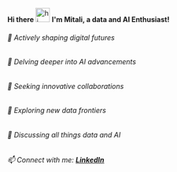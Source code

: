 **Hi there** <img src="https://user-images.githubusercontent.com/1303154/88677602-1635ba80-d120-11ea-84d8-d263ba5fc3c0.gif" width="29" alt="hi"> **I'm Mitali, a data and AI Enthusiast!**

###### 🔭 Actively shaping digital futures
###### 🌱 Delving deeper into AI advancements
###### 👯 Seeking innovative collaborations
###### 🤔 Exploring new data frontiers
###### 💬 Discussing all things data and AI
###### 📫 Connect with me: <b><a href='https://www.linkedin.com/in/mitalibansal' target='_blank'>LinkedIn</a></b>

<!--
**mitbans/mitbans** is a ✨ _special_ ✨ repository because its `README.md` (this file) appears on your GitHub profile.

Here are some ideas to get you started:

- 🔭 I’m currently working on ...
- 🌱 I’m currently learning ...
- 👯 I’m looking to collaborate on ...
- 🤔 I’m looking for help with ...
- 💬 Ask me about ...
- 📫 How to reach me: ...
- 😄 Pronouns: ...
- ⚡ Fun fact: ...
-->
